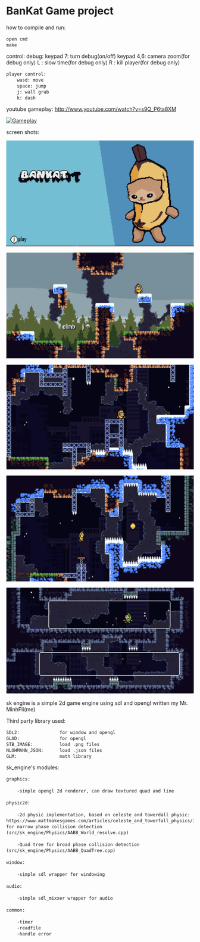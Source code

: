 # BanKat Game project

how to compile and run: 

    open cmd
    make 

control:
    debug:
        keypad 7: turn debug(on/off)
        keypad 4,6: camera zoom(for debug only)
        L : slow time(for debug only)
        R : kill player(for debug only)

    player control:
        wasd: move
        space: jump
        j: wall grab
        k: dash

youtube gameplay: http://www.youtube.com/watch?v=s9Q_P6ta8XM

[![Gameplay](http://img.youtube.com/vi/s9Q_P6ta8XM/0.jpg)](http://www.youtube.com/watch?v=s9Q_P6ta8XM)


screen shots:

![feature-image](./Screenshot/main_menu.png)

![feature-image](./Screenshot/gameplay1.png)
    
![feature-image](./Screenshot/gameplay2.png)
    
![feature-image](./Screenshot/gameplay3.png)
    
![feature-image](./Screenshot/gameplay4.png)


sk engine is a simple 2d game engine using sdl and opengl written my Mr. MinhFli(me)

Third party library used:

    SDL2:               for window and opengl
    GLAD:               for opengl
    STB_IMAGE:          load .png files
    NLOHMANN_JSON:      load .json files
    GLM:                math library

sk_engine's modules:

    graphics:   

        -simple opengl 2d renderer, can draw textured quad and line
    
    physic2d:   

        -2d physic implementation, based on celeste and towerdall physic: https://www.mattmakesgames.com/articles/celeste_and_towerfall_physics/index.html, for narrow phase collision detection (src/sk_engine/Physics/AABB_World_resolve.cpp)

        -Quad tree for broad phase collision detection (src/sk_engine/Physics/AABB_QuadTree.cpp)

    window:

        -simple sdl wrapper for windowing
    
    audio:
    
        -simple sdl_mixxer wrapper for audio
    
    common: 
    
        -timer
        -readfile
        -handle error
